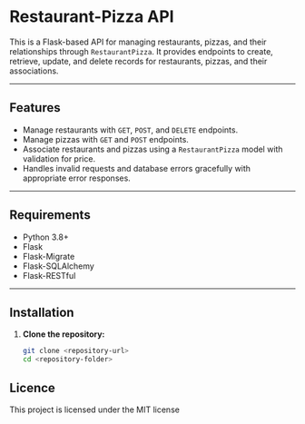 # Restaurant-Pizza API

This is a Flask-based API for managing restaurants, pizzas, and their relationships through `RestaurantPizza`. It provides endpoints to create, retrieve, update, and delete records for restaurants, pizzas, and their associations.

---

## Features
- Manage restaurants with `GET`, `POST`, and `DELETE` endpoints.
- Manage pizzas with `GET` and `POST` endpoints.
- Associate restaurants and pizzas using a `RestaurantPizza` model with validation for price.
- Handles invalid requests and database errors gracefully with appropriate error responses.

---

## Requirements
- Python 3.8+
- Flask
- Flask-Migrate
- Flask-SQLAlchemy
- Flask-RESTful

---

## Installation

1. **Clone the repository:**
   ```bash
   git clone <repository-url>
   cd <repository-folder>
 ## Licence
 This project is licensed under the MIT license